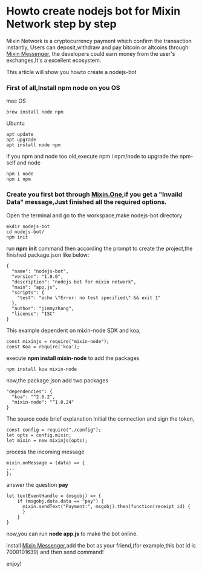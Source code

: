 # Howto create nodejs bot for Mixin Network step by step
Mixin Network is a cryptocurrency payment which confirm the transaction instantly,  Users can deposit,withdraw and pay bitcoin or altcoins through [Mixin Messenger](https://mixin.one/),
the developers could earn money from the user's exchanges,It's a excellent ecosystem.

This article will show you howto create a nodejs-bot

### First of all,Install npm node on you OS
mac OS
```
brew install node npm
```

Ubuntu
```
apt update
apt upgrade
apt install node npm
```
if you npm and node too old,execute npm i npm/node to upgrade the npm-self and node
```
npm i node
npm i npm
```

### Create you first bot through [Mixin.One](https://developers.mixin.one/dashboard),if you get a "Invaild Data" message,Just finished all the required options.

Open the terminal and go to the workspace,make nodejs-bot directory
```
mkdir nodejs-bot
cd nodejs-bot/
npm init
```
run **npm init** command then according the prompt to create the project,the finished package.json like below:
```
{
  "name": "nodejs-bot",
  "version": "1.0.0",
  "description": "nodejs bot for mixin network",
  "main": "app.js",
  "scripts": {
    "test": "echo \"Error: no test specified\" && exit 1"
  },
  "author": "jimmyzhang",
  "license": "ISC"
}
```
This example dependent on mixin-node SDK and koa,
```
const mixinjs = require("mixin-node");
const Koa = require('koa');
```
execute **npm install mixin-node** to add the packages
```
npm install koa mixin-node
```
now,the package.json add two packages
```
"dependencies": {
  "koa": "^2.6.2",
  "mixin-node": "^1.0.24"
}
```

The source code brief explanation
Initial the connection and sign the token,
```
const config = require("./config");
let opts = config.mixin;
let mixin = new mixinjs(opts);
```
process the incoming message
```
mixin.onMessage = (data) => {
...
};
```
answer the question **pay**
```
let textEventHandle = (msgobj) => {
    if (msgobj.data.data == "pay") {
      mixin.sendText("Payment:", msgobj).then(function(receipt_id) {
      }
    }
}
```
now,you can run **node app.js** to make the bot online.

install [Mixin Messenger](https://mixin.one/),add the bot as your friend,(for example,this bot id is 7000101639) and then send command!

enjoy!
